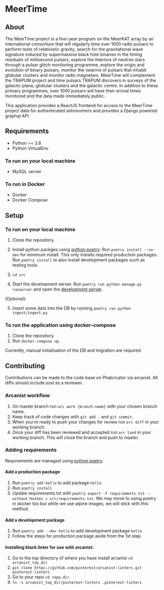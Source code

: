 # MeerTime

## About
The MeerTime project is a five-year program on the MeerKAT array by an international consortium that will regularly time over 1000 radio pulsars to perform tests of relativistic gravity, search for the gravitational wave signature induced by supermassive black hole binaries in the timing residuals of millisecond pulsars, explore the interiors of neutron stars through a pulsar glitch monitoring programme, explore the origin and evolution of binary pulsars, monitor the swarms of pulsars that inhabit globular clusters and monitor radio magnetars. MeerTime will complement the TRAPUM project and time pulsars TRAPUM discovers in surveys of the galactic plane, globular clusters and the galactic centre. In addition to these primary programmes, over 1000 pulsars will have their arrival times monitored and the data made immediately public.

This application provides a ReactJS frontend for access to the MeerTime project data for authenticated astronomers and provides a Django powered graphql API.


## Requirements
* Python >= 3.8
* Python VirtualEnv

### To run on your local machine
* MySQL server 

### To run in Docker
* Docker
* Docker Compose

## Setup
### To run on your local machine

1. Clone the repository.
2. Install python packges using [python poetry](https://python-poetry.org/):
Run `poetry install --no-dev` for minimum install. This only installs required production packages.  
Run `poetry install` to also install development packages such as testing tools.

3. `cd src`
4. Start the development server.
  Run `poetry run python manage.py runserver` and open the [development server](http://localhost:8000/meertime).

(Optional):

5. Insert some data into the DB by running `poetry run python ingest/ingest.py`

### To run the application using docker-compose

1. Clone the repository.
2. Run `docker-compose up`.

Currently, manual initialisation of the DB and migration are required.

## Contributing

Contributions can be made to the code base on Phabricator via arcanist. All diffs should include sosl as a reviewer.

### Arcanist workflow

1. On master branch run `arc work {branch-name}` with your chosen branch name.
2. Keep track of code changes with `git add .` and `git commit`.
3. When you're ready to push your changes for review run `arc diff` in your working branch.
4. Once your diff has been reviewed and accepted run `arc land` in your working branch. This will close the branch and push to master.

### Adding requirements

Requirements are managed using [python poetry](https://python-poetry.org/).

#### Add a production package
1. Run `poetry add hello` to add package `hello`
2. Run `poetry install`
3. Update requirements.txt with `poetry export -f requirements.txt --without-hashes > src/requirements.txt`. We may move to using poetry in docker too but while we use alpine images, we will stick with this method.

#### Add a development package
1. Run `poetry add --dev hello` to add development package `hello`
2. Follow the steps for production package aside from the 1st step

#### Installing black linter for use with arcanist:
1. Go to the top directory of where you have install arcanist `cd arcanist_top_dir`
2. `git clone https://github.com/pinterest/arcanist-linters.git pinterest-linters`
3. Go to your repo `cd repo_dir`
4. `ln -s arcanist_top_dir/pinterest-linters .pinterest-linters`

